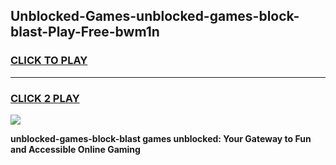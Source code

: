 
## Unblocked-Games-unblocked-games-block-blast-Play-Free-bwm1n
<h3>
<a href="https://premium76.site?title=unblocked-games-block-blast&ref=20M">CLICK TO PLAY</a></h3>
<hr>

<h3>
<a href="https://premium76.site?title=unblocked-games-block-blast&ref=20M">CLICK 2 PLAY</a>
  
</h3>

<a href="https://premium76.site?title=unblocked-games-block-blast&ref=19M"><img src="https://clearcache.store/games.png"></a>


**unblocked-games-block-blast games unblocked: Your Gateway to Fun and Accessible Online Gaming**

